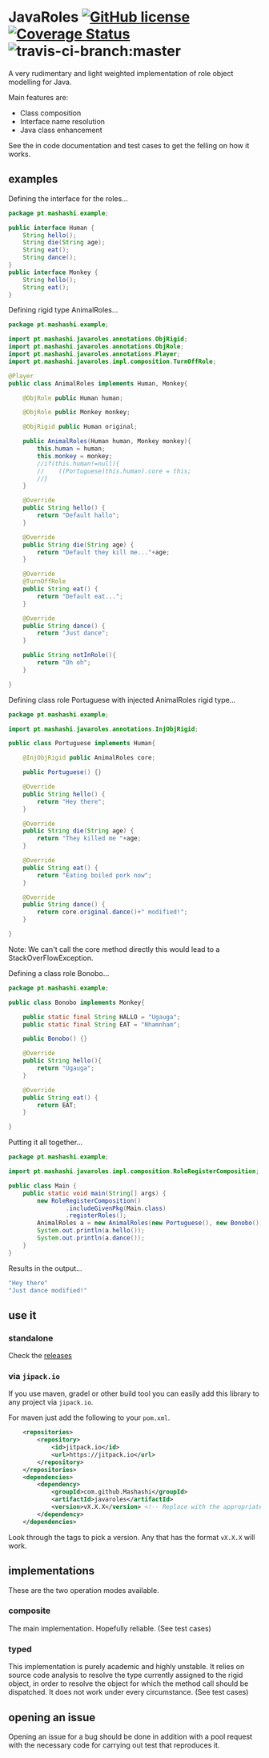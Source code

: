 # JavaRoles [![GitHub license](https://img.shields.io/badge/license-MIT-blue.svg)](https://raw.githubusercontent.com/Mashashi/javaroles/master/LICENSE) [![Coverage Status](https://coveralls.io/repos/github/Mashashi/javaroles/badge.svg?branch=master)](https://coveralls.io/github/Mashashi/javaroles?branch=master) ![travis-ci-branch:master](https://travis-ci.org/Mashashi/javaroles.svg?branch=master) 

A very rudimentary and light weighted implementation of role object modelling for Java.

Main features are: 
* Class composition 
* Interface name resolution
* Java class enhancement

See the in code documentation and test cases to get the felling on how it works.

## examples

Defining the interface for the roles...
```java
package pt.mashashi.example;

public interface Human {
	String hello(); 
	String die(String age);  
	String eat();
	String dance();
}
public interface Monkey {
	String hello();
	String eat();
}
```

Defining rigid type AnimalRoles...
```java
package pt.mashashi.example;

import pt.mashashi.javaroles.annotations.ObjRigid;
import pt.mashashi.javaroles.annotations.ObjRole;
import pt.mashashi.javaroles.annotations.Player;
import pt.mashashi.javaroles.impl.composition.TurnOffRole;

@Player
public class AnimalRoles implements Human, Monkey{

    @ObjRole public Human human;

    @ObjRole public Monkey monkey;

    @ObjRigid public Human original;

    public AnimalRoles(Human human, Monkey monkey){
        this.human = human;
        this.monkey = monkey;
        //if(this.human!=null){
        //    ((Portuguese)this.human).core = this;
        //}
    }

    @Override
    public String hello() {
        return "Default hallo";
    }

    @Override
    public String die(String age) {
        return "Default they kill me..."+age;
    }

    @Override
    @TurnOffRole
    public String eat() {
        return "Default eat...";
    }

    @Override
    public String dance() {
        return "Just dance";
    }

    public String notInRole(){
        return "Oh oh";
    }

}
```

Defining class role Portuguese with injected AnimalRoles rigid type...
```java
package pt.mashashi.example;

import pt.mashashi.javaroles.annotations.InjObjRigid;

public class Portuguese implements Human{

    @InjObjRigid public AnimalRoles core;

    public Portuguese() {}

    @Override
    public String hello() {
        return "Hey there";
    }

    @Override
    public String die(String age) {
        return "They killed me "+age;
    }

    @Override
    public String eat() {
        return "Eating boiled pork now";
    }

    @Override
    public String dance() {
        return core.original.dance()+" modified!";
    }

}
```
Note: We can't call the core method directly this would lead to a StackOverFlowException.

Defining a class role Bonobo...
```java
package pt.mashashi.example;

public class Bonobo implements Monkey{

    public static final String HALLO = "Ugauga";
    public static final String EAT = "Nhamnham";

    public Bonobo() {}

    @Override
    public String hello(){
        return "Ugauga";
    }

    @Override
    public String eat() {
        return EAT;
    }

}
```

Putting it all together...
```java
package pt.mashashi.example;

import pt.mashashi.javaroles.impl.composition.RoleRegisterComposition;

public class Main {
    public static void main(String[] args) {
        new RoleRegisterComposition()
        		.includeGivenPkg(Main.class)
        		.registerRoles();
        AnimalRoles a = new AnimalRoles(new Portuguese(), new Bonobo());
        System.out.println(a.hello());
        System.out.println(a.dance());
    }
}
```

Results in the output...
```java
"Hey there"
"Just dance modified!"
```

## use it

### standalone

Check the [releases](https://github.com/Mashashi/javaroles/releases)

### via `jipack.io`
If you use maven, gradel or other build tool you can easily add this library to any project via `jipack.io`.

For maven just add the following to your `pom.xml`.

```xml
	<repositories>
		<repository>
		    <id>jitpack.io</id>
		    <url>https://jitpack.io</url>
		</repository>
	</repositories>
	<dependencies>
		<dependency>
			<groupId>com.github.Mashashi</groupId>
			<artifactId>javaroles</artifactId>
			<version>vX.X.X</version> <!-- Replace with the appropriate version -->
		</dependency>
	</dependencies>
```

Look through the tags to pick a version. Any that has the format `vX.X.X` will work.

## implementations
These are the two operation modes available.

### composite
The main implementation. Hopefully reliable. (See test cases)

### typed
This implementation is purely academic and highly unstable. It relies on source code analysis to resolve the type currently assigned to the rigid object, in order to resolve the object for which the method call should be dispatched. It does not work under every circumstance. (See test cases)

## opening an issue
Opening an issue for a bug should be done in addition with a pool request with the necessary code for carrying out test that reproduces it.